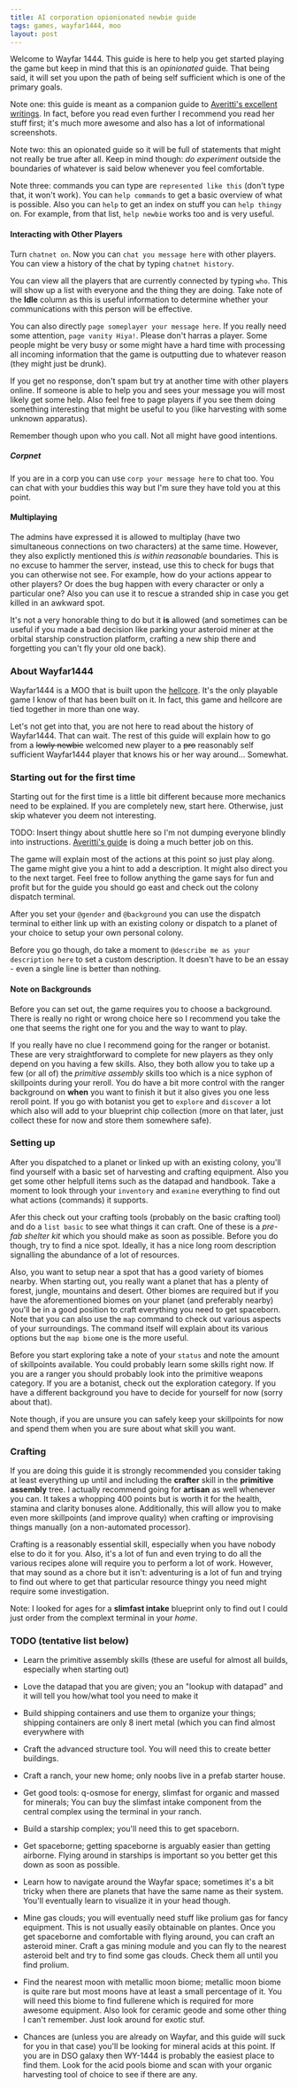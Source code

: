 ```yaml
---
title: AI corporation opionionated newbie guide
tags: games, wayfar1444, moo
layout: post
---
```

Welcome to Wayfar 1444. This guide is here to help you get started playing the game but keep in mind that this is an _opinionated_ guide. That being said, it will set you upon the path of being self sufficient which is one of the primary goals.

Note one: this guide is meant as a companion guide to [Averitti's excellent writings](https://sites.google.com/site/accordingtomariah/change-the-banner). In fact, before you read even further I recommend you read her stuff first; it's much more awesome and also has a lot of informational screenshots. 

Note two: this an opionated guide so it will be full of statements that might not really be true after all. Keep in mind though: _do experiment_ outside the boundaries of whatever is said below whenever you feel comfortable.

Note three: commands you can type are `represented like this` (don't type that, it won't work). You can `help commands` to get a basic overview of what is possible. Also you can `help` to get an index on stuff you can `help thingy` on. For example, from that list, `help newbie` works too and is very useful. 

#### Interacting with Other Players
Turn `chatnet on`. Now you can `chat you message here` with other players. You can view a history of the chat by typing `chatnet history`.

You can view all the players that are currently connected by typing `who`. This will show up a list with everyone and the thing they are doing. Take note of the __Idle__ column as this is useful information to determine whether your communications with this person will be effective.

You can also directly `page someplayer your message here`. If you really need some attention, `page vanity Hiya!`. Please don't harras a player. Some people might be very busy or some might have a hard time with processing all incoming information that the game is outputting due to whatever reason (they might just be drunk).

If you get no response, don't spam but try at another time with other players online. If someone is able to help you and sees your message you will most likely get some help. Also feel free to page players if you see them doing something interesting that might be useful to you (like harvesting with some unknown apparatus). 

Remember though upon who you call. Not all might have good intentions.

##### Corpnet
If you are in a corp you can use `corp your message here` to chat too. You can chat with your buddies this way but I'm sure they have told you at this point.

#### Multiplaying
The admins have expressed it is allowed to multiplay (have two simultaneous connections on two characters) at the same time. However, they also explictly mentioned this _is within reasonable_ boundaries. This is no excuse to hammer the server, instead, use this to check for bugs that you can otherwise not see. For example, how do your actions appear to other players? Or does the bug happen with every character or only a particular one? Also you can use it to rescue a stranded ship in case you get killed in an awkward spot. 

It's not a very honorable thing to do but it __is__ allowed (and sometimes can be useful if you made a bad decision like parking your asteroid miner at the orbital starship construction platform, crafting a new ship there and forgetting you can't fly your old one back).

### About Wayfar1444
Wayfar1444 is a MOO that is built upon the [hellcore](http://hellmoo.org/wiki/index.php/HellCore). It's the only playable game I know of that has been built on it. In fact, this game and hellcore are tied together in more than one way.

Let's not get into that, you are not here to read about the history of Wayfar1444. That can wait. The rest of this guide will explain how to go from a <del>lowly newbie</del> welcomed new player to a <del>pro</del> reasonably self sufficient Wayfar1444 player that knows his or her way around... Somewhat.

### Starting out for the first time
Starting out for the first time is a little bit different because more mechanics need to be explained. If you are completely new, start here. Otherwise, just skip whatever you deem not interesting.

TODO: Insert thingy about shuttle here so I'm not dumping everyone blindly into instructions. [Averitti's guide](https://sites.google.com/site/accordingtomariah/change-the-banner) is doing a much better job on this.

The game will explain most of the actions at this point so just play along. The game might give you a hint to add a description. It might also direct you to the next target. Feel free to follow anything the game says for fun and profit but for the guide you should go east and check out the colony dispatch terminal.

After you set your `@gender` and `@background` you can use the dispatch terminal to either link up with an existing colony or dispatch to a planet of your choice to setup your own personal colony.

Before you go though, do take a moment to `@describe me as your description here` to set a custom description. It doesn't have to be an essay - even a single line is better than nothing.

#### Note on Backgrounds
Before you can set out, the game requires you to choose a background. There is really no right or wrong choice here so I recommend you take the one that seems the right one for you and the way to want to play. 

If you really have no clue I recommend going for the ranger or botanist. These are very straightforward to complete for new players as they only depend on you having a few skills. Also, they both allow you to take up a few (or all of) the _primitive assembly_ skills too which is a nice syphon of skillpoints during your reroll. You do have a bit more control with the ranger background on __when__ you want to finish it but it also gives you one less reroll point. If you go with botanist you get to `explore` and `discover` a lot which also will add to your blueprint chip collection (more on that later, just collect these for now and store them somewhere safe).

### Setting up
After you dispatched to a planet or linked up with an existing colony, you'll find yourself with a basic set of harvesting and crafting equipment. Also you get some other helpfull items such as the datapad and handbook. Take a moment to look through your `inventory` and `examine` everything to find out what actions (commands) it supports.

Afer this check out your crafting tools (probably on the basic crafting tool) and do a `list basic` to see what things it can craft. One of these is a _pre-fab shelter kit_ which you should make as soon as possible. Before you do though, try to find a nice spot. Ideally, it has a nice long room description signalling the abundance of a lot of resources. 

Also, you want to setup near a spot that has a good variety of biomes nearby. When starting out, you really want a planet that has a plenty of forest, jungle, mountains and desert. Other biomes are required but if you have the aforementioned biomes on your planet (and preferably nearby) you'll be in a good position to craft everything you need to get spaceborn. Note that you can also use the `map` command to check out various aspects of your surroundings. The command itself will explain about its various options but the `map biome` one is the more useful.

Before you start exploring take a note of your `status` and note the amount of skillpoints available. You could probably learn some skills right now. If you are a ranger you should probably look into the primitive weapons category. If you are a botanist, check out the exploration category. If you have a different background you have to decide for yourself for now (sorry about that).

Note though, if you are unsure you can safely keep your skillpoints for now and spend them when you are sure about what skill you want.

### Crafting
If you are doing this guide it is strongly recommended you consider taking at least everything up until and including the __crafter__ skill in the __primitive assembly__ tree. I actually recommend going for __artisan__ as well whenever you can. It takes a whopping 400 points but is worth it for the health, stamina and clarity bonuses alone. Additionally, this will allow you to make even more skillpoints (and improve quality) when crafting or improvising things manually (on a non-automated processor).

Crafting is a reasonably essential skill, especially when you have nobody else to do it for you. Also, it's a lot of fun and even trying to do all the various recipes alone will require you to perform a lot of work. However, that may sound as a chore but it isn't: adventuring is a lot of fun and trying to find out where to get that particular resource thingy you need might require some investigation.

Note: I looked for ages for a __slimfast intake__ blueprint only to find out I could just order from the complext terminal in your _home_.

### TODO (tentative list below)
* Learn the primitive assembly skills (these are useful for almost all builds, especially when starting out)

* Love the datapad that you are given; you an "lookup <thing> with datapad" and it will tell you how/what tool you need to make it

* Build shipping containers and use them to organize your things; shipping containers are only 8 inert metal (which you can find almost everywhere with

* Craft the advanced structure tool. You will need this to create better buildings.

* Craft a ranch, your new home; only noobs live in a prefab starter house.

* Get good tools: q-osmose for energy, slimfast for organic and massed for minerals; You can buy the slimfast intake component from the central complex using the terminal in your ranch.

* Build a starship complex; you'll need this to get spaceborn.

* Get spaceborne; getting spaceborne is arguably easier than getting airborne. Flying around in starships is important so you better get this down as soon as possible.

* Learn how to navigate around the Wayfar space; sometimes it's a bit tricky when there are planets that have the same name as their system. You'll eventually learn to visualize it in your head though.

* Mine gas clouds; you will eventually need stuff like prolium gas for fancy equipment. This is not usually easily obtainable on plantes. Once you get spaceborne and comfortable with flying around, you can craft an asteroid miner. Craft a gas mining module and you can fly to the nearest asteroid belt and try to find some gas clouds. Check them all until you find prolium.

* Find the nearest moon with metallic moon biome; metallic moon biome is quite rare but most moons have at least a small percentage of it. You will need this biome to find fullerene which is required for more awesome equipment. Also look for ceramic geode and some other thing I can't remember. Just look around for exotic stuf.

* Chances are (unless you are already on Wayfar, and this guide will suck for you in that case) you'll be looking for mineral acids at this point. If you are in DSO galaxy then WY-1444 is probably the easiest place to find them. Look for the acid pools biome and scan with your organic harvesting tool of choice to see if there are any.
